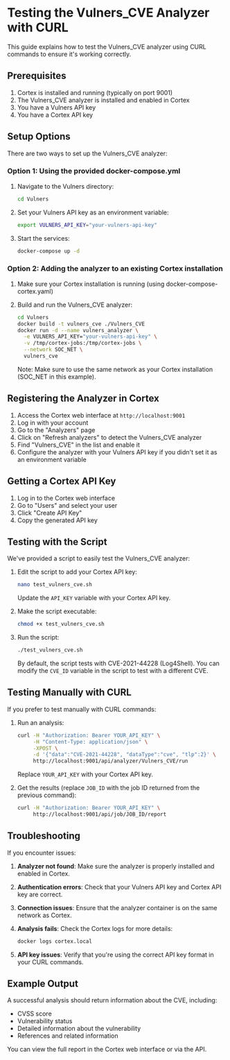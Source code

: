 # Testing the Vulners_CVE Analyzer with CURL

This guide explains how to test the Vulners_CVE analyzer using CURL commands to ensure it's working correctly.

## Prerequisites

1. Cortex is installed and running (typically on port 9001)
2. The Vulners_CVE analyzer is installed and enabled in Cortex
3. You have a Vulners API key
4. You have a Cortex API key

## Setup Options

There are two ways to set up the Vulners_CVE analyzer:

### Option 1: Using the provided docker-compose.yml

1. Navigate to the Vulners directory:
   ```bash
   cd Vulners
   ```

2. Set your Vulners API key as an environment variable:
   ```bash
   export VULNERS_API_KEY="your-vulners-api-key"
   ```

3. Start the services:
   ```bash
   docker-compose up -d
   ```

### Option 2: Adding the analyzer to an existing Cortex installation

1. Make sure your Cortex installation is running (using docker-compose-cortex.yaml)

2. Build and run the Vulners_CVE analyzer:
   ```bash
   cd Vulners
   docker build -t vulners_cve ./Vulners_CVE
   docker run -d --name vulners_analyzer \
     -e VULNERS_API_KEY="your-vulners-api-key" \
     -v /tmp/cortex-jobs:/tmp/cortex-jobs \
     --network SOC_NET \
     vulners_cve
   ```

   Note: Make sure to use the same network as your Cortex installation (SOC_NET in this example).

## Registering the Analyzer in Cortex

1. Access the Cortex web interface at `http://localhost:9001`
2. Log in with your account
3. Go to the "Analyzers" page
4. Click on "Refresh analyzers" to detect the Vulners_CVE analyzer
5. Find "Vulners_CVE" in the list and enable it
6. Configure the analyzer with your Vulners API key if you didn't set it as an environment variable

## Getting a Cortex API Key

1. Log in to the Cortex web interface
2. Go to "Users" and select your user
3. Click "Create API Key"
4. Copy the generated API key

## Testing with the Script

We've provided a script to easily test the Vulners_CVE analyzer:

1. Edit the script to add your Cortex API key:
   ```bash
   nano test_vulners_cve.sh
   ```
   
   Update the `API_KEY` variable with your Cortex API key.

2. Make the script executable:
   ```bash
   chmod +x test_vulners_cve.sh
   ```

3. Run the script:
   ```bash
   ./test_vulners_cve.sh
   ```

   By default, the script tests with CVE-2021-44228 (Log4Shell). You can modify the `CVE_ID` variable in the script to test with a different CVE.

## Testing Manually with CURL

If you prefer to test manually with CURL commands:

1. Run an analysis:
   ```bash
   curl -H "Authorization: Bearer YOUR_API_KEY" \
        -H "Content-Type: application/json" \
        -XPOST \
        -d '{"data":"CVE-2021-44228", "dataType":"cve", "tlp":2}' \
        http://localhost:9001/api/analyzer/Vulners_CVE/run
   ```

   Replace `YOUR_API_KEY` with your Cortex API key.

2. Get the results (replace `JOB_ID` with the job ID returned from the previous command):
   ```bash
   curl -H "Authorization: Bearer YOUR_API_KEY" \
        http://localhost:9001/api/job/JOB_ID/report
   ```

## Troubleshooting

If you encounter issues:

1. **Analyzer not found**: Make sure the analyzer is properly installed and enabled in Cortex.

2. **Authentication errors**: Check that your Vulners API key and Cortex API key are correct.

3. **Connection issues**: Ensure that the analyzer container is on the same network as Cortex.

4. **Analysis fails**: Check the Cortex logs for more details:
   ```bash
   docker logs cortex.local
   ```

5. **API key issues**: Verify that you're using the correct API key format in your CURL commands.

## Example Output

A successful analysis should return information about the CVE, including:

- CVSS score
- Vulnerability status
- Detailed information about the vulnerability
- References and related information

You can view the full report in the Cortex web interface or via the API.